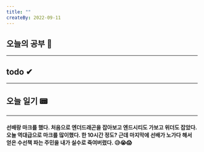 ```yaml
---
title: ""
createBy: 2022-09-11
---
```

## 오늘의 공부 🎉
---
### 

## todo ✔
---
### 

## 오늘 일기 📟
---
#### 선배랑 마크를 했다. 처음으로 엔더드래곤을 잡아보고 엔드시티도 가보고 위더도 잡았다. 오늘 역대급으로 마크를 많이했다. 한 10시간 정도? 근데 마지막에 선배가 노가다 해서 얻은 수선책 파는 주민을 내가 실수로 죽여버렸다. 😥😭😱